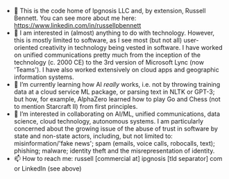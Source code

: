 - 👋 This is the code home of Ipgnosis LLC and, by extension, Russell Bennett.  You can see more about me here: https://www.linkedin.com/in/russellpbennett
- 👀 I am interested in (almost) anything to do with technology.  However, this is mostly limited to software, as I see most (but not all) user-oriented creativity in technology being vested in software.  I have worked on unified communications pretty much from the inception of the technology (c. 2000 CE) to the 3rd version of Microsoft Lync (now 'Teams').  I have also worked extensively on cloud apps and geographic information systems.
- 🌱 I’m currently learning how AI *really* works, i.e. not by throwing training data at a cloud service ML package, or parsing text in NLTK or GPT-3; but how, for example, AlphaZero learned how to play Go and Chess (not to mention Starcraft II) from first principles.
- 💞️ I’m interested in collaborating on AI/ML, unified communications, data science, cloud technology, autonomous systems.  I am particularly concerned about the growing issue of the abuse of trust in software by state and non-state actors, including, but not limited to: misinformation/'fake news'; spam (emails, voice calls, robocalls, text); phishing; malware; identity theft and the misrepresentation of identity.
- 📫 How to reach me: russell [commercial at] ipgnosis [tld separator] com or LinkedIn (see above)


